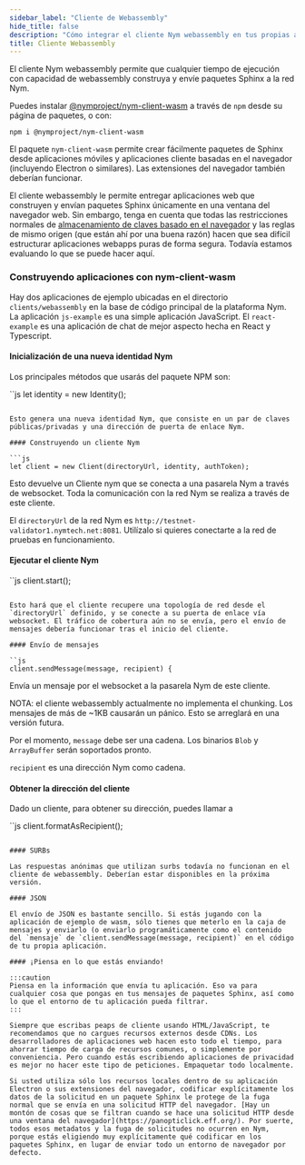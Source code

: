 ```yaml
---
sidebar_label: "Cliente de Webassembly"
hide_title: false
description: "Cómo integrar el cliente Nym webassembly en tus propias aplicaciones para permitir una fuerte privacidad a tus usuarios"
title: Cliente Webassembly
---
```


 

El cliente Nym webassembly permite que cualquier tiempo de ejecución con capacidad de webassembly construya y envíe paquetes Sphinx a la red Nym.

Puedes instalar [@nymproject/nym-client-wasm](https://www.npmjs.com/package/@nymproject/nym-client-wasm) a través de `npm` desde su página de paquetes, o con:

```
npm i @nymproject/nym-client-wasm
```

El paquete `nym-client-wasm` permite crear fácilmente paquetes de Sphinx desde aplicaciones móviles y aplicaciones cliente basadas en el navegador (incluyendo Electron o similares). Las extensiones del navegador también deberían funcionar.

El cliente webassembly le permite entregar aplicaciones web que construyen y envían paquetes Sphinx únicamente en una ventana del navegador web. Sin embargo, tenga en cuenta que todas las restricciones normales de [almacenamiento de claves basado en el navegador](https://pomcor.com/2017/06/02/keys-in-browser/) y las reglas de mismo origen (que están ahí por una buena razón) hacen que sea difícil estructurar aplicaciones webapps puras de forma segura. Todavía estamos evaluando lo que se puede hacer aquí.

### Construyendo aplicaciones con nym-client-wasm

Hay dos aplicaciones de ejemplo ubicadas en el directorio `clients/webassembly` en la base de código principal de la plataforma Nym. La aplicación `js-example` es una simple aplicación JavaScript. El `react-example` es una aplicación de chat de mejor aspecto hecha en React y Typescript.

#### Inicialización de una nueva identidad Nym

Los principales métodos que usarás del paquete NPM son:

``js
let identity = new Identity();
```

Esto genera una nueva identidad Nym, que consiste en un par de claves públicas/privadas y una dirección de puerta de enlace Nym.

#### Construyendo un cliente Nym

```js
let client = new Client(directoryUrl, identity, authToken);
```

Esto devuelve un Cliente nym que se conecta a una pasarela Nym a través de websocket. Toda la comunicación con la red Nym se realiza a través de este cliente.

El `directoryUrl` de la red Nym es `http://testnet-validator1.nymtech.net:8081`. Utilízalo si quieres conectarte a la red de pruebas en funcionamiento.

#### Ejecutar el cliente Nym

``js
client.start();
```

Esto hará que el cliente recupere una topología de red desde el `directoryUrl` definido, y se conecte a su puerta de enlace vía websocket. El tráfico de cobertura aún no se envía, pero el envío de mensajes debería funcionar tras el inicio del cliente.

#### Envío de mensajes

``js
client.sendMessage(message, recipient) {
```

Envía un mensaje por el websocket a la pasarela Nym de este cliente.

NOTA: el cliente webassembly actualmente no implementa el chunking. Los mensajes de más de ~1KB causarán un pánico. Esto se arreglará en una versión futura.

Por el momento, `message` debe ser una cadena. Los binarios `Blob` y `ArrayBuffer`
serán soportados pronto.

`recipient` es una dirección Nym como cadena.

#### Obtener la dirección del cliente

Dado un cliente, para obtener su dirección, puedes llamar a

``js
client.formatAsRecipient();
```

#### SURBs

Las respuestas anónimas que utilizan surbs todavía no funcionan en el cliente de webassembly. Deberían estar disponibles en la próxima versión.

#### JSON

El envío de JSON es bastante sencillo. Si estás jugando con la aplicación de ejemplo de wasm, sólo tienes que meterlo en la caja de mensajes y enviarlo (o enviarlo programáticamente como el contenido del `mensaje` de `client.sendMessage(message, recipient)` en el código de tu propia aplicación.

#### ¡Piensa en lo que estás enviando!

:::caution
Piensa en la información que envía tu aplicación. Eso va para cualquier cosa que pongas en tus mensajes de paquetes Sphinx, así como lo que el entorno de tu aplicación pueda filtrar.
:::

Siempre que escribas peaps de cliente usando HTML/JavaScript, te recomendamos que no cargues recursos externos desde CDNs. Los desarrolladores de aplicaciones web hacen esto todo el tiempo, para ahorrar tiempo de carga de recursos comunes, o simplemente por conveniencia. Pero cuando estás escribiendo aplicaciones de privacidad es mejor no hacer este tipo de peticiones. Empaquetar todo localmente.

Si usted utiliza sólo los recursos locales dentro de su aplicación Electron o sus extensiones del navegador, codificar explícitamente los datos de la solicitud en un paquete Sphinx le protege de la fuga normal que se envía en una solicitud HTTP del navegador. [Hay un montón de cosas que se filtran cuando se hace una solicitud HTTP desde una ventana del navegador](https://panopticlick.eff.org/). Por suerte, todos esos metadatos y la fuga de solicitudes no ocurren en Nym, porque estás eligiendo muy explícitamente qué codificar en los paquetes Sphinx, en lugar de enviar todo un entorno de navegador por defecto.
